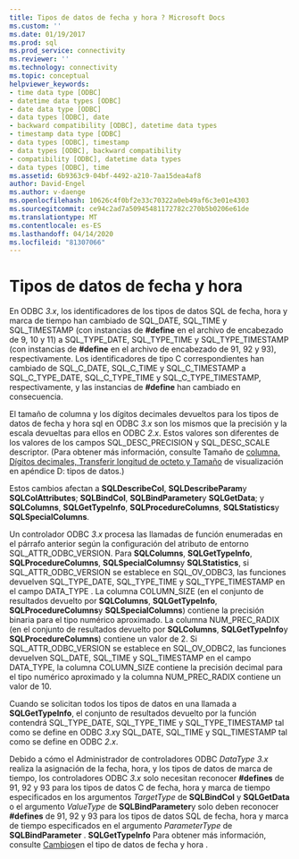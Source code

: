 ```yaml
---
title: Tipos de datos de fecha y hora ? Microsoft Docs
ms.custom: ''
ms.date: 01/19/2017
ms.prod: sql
ms.prod_service: connectivity
ms.reviewer: ''
ms.technology: connectivity
ms.topic: conceptual
helpviewer_keywords:
- time data type [ODBC]
- datetime data types [ODBC]
- date data type [ODBC]
- data types [ODBC], date
- backward compatibility [ODBC], datetime data types
- timestamp data type [ODBC]
- data types [ODBC], timestamp
- data types [ODBC], backward compatibility
- compatibility [ODBC], datetime data types
- data types [ODBC], time
ms.assetid: 6b9363c9-04bf-4492-a210-7aa15dea4af8
author: David-Engel
ms.author: v-daenge
ms.openlocfilehash: 10626c4f0bf2e33c70322a0eb49af6c3e01e4303
ms.sourcegitcommit: ce94c2ad7a50945481172782c270b5b0206e61de
ms.translationtype: MT
ms.contentlocale: es-ES
ms.lasthandoff: 04/14/2020
ms.locfileid: "81307066"
---
```

# <a name="datetime-data-types"></a>Tipos de datos de fecha y hora
En ODBC *3.x*, los identificadores de los tipos de datos SQL de fecha, hora y marca de tiempo han cambiado de SQL_DATE, SQL_TIME y SQL_TIMESTAMP (con instancias de **#define** en el archivo de encabezado de 9, 10 y 11) a SQL_TYPE_DATE, SQL_TYPE_TIME y SQL_TYPE_TIMESTAMP (con instancias de **#define** en el archivo de encabezado de 91, 92 y 93), respectivamente. Los identificadores de tipo C correspondientes han cambiado de SQL_C_DATE, SQL_C_TIME y SQL_C_TIMESTAMP a SQL_C_TYPE_DATE, SQL_C_TYPE_TIME y SQL_C_TYPE_TIMESTAMP, respectivamente, y las instancias de **#define** han cambiado en consecuencia.  
  
 El tamaño de columna y los dígitos decimales devueltos para los tipos de datos de fecha y hora sql en ODBC *3.x* son los mismos que la precisión y la escala devueltas para ellos en ODBC *2.x*. Estos valores son diferentes de los valores de los campos SQL_DESC_PRECISION y SQL_DESC_SCALE descriptor. (Para obtener más información, consulte Tamaño de [columna, Dígitos decimales, Transferir longitud de octeto y Tamaño](../../../odbc/reference/appendixes/column-size-decimal-digits-transfer-octet-length-and-display-size.md) de visualización en apéndice D: tipos de datos.)  
  
 Estos cambios afectan a **SQLDescribeCol**, **SQLDescribeParam**y **SQLColAttributes**; **SQLBindCol**, **SQLBindParameter**y **SQLGetData**; y **SQLColumns**, **SQLGetTypeInfo**, **SQLProcedureColumns**, **SQLStatistics**y **SQLSpecialColumns**.  
  
 Un controlador ODBC *3.x* procesa las llamadas de función enumeradas en el párrafo anterior según la configuración del atributo de entorno SQL_ATTR_ODBC_VERSION. Para **SQLColumns**, **SQLGetTypeInfo**, **SQLProcedureColumns**, **SQLSpecialColumns**y **SQLStatistics**, si SQL_ATTR_ODBC_VERSION se establece en SQL_OV_ODBC3, las funciones devuelven SQL_TYPE_DATE, SQL_TYPE_TIME y SQL_TYPE_TIMESTAMP en el campo DATA_TYPE . La columna COLUMN_SIZE (en el conjunto de resultados devuelto por **SQLColumns**, **SQLGetTypeInfo**, **SQLProcedureColumns**y **SQLSpecialColumns**) contiene la precisión binaria para el tipo numérico aproximado. La columna NUM_PREC_RADIX (en el conjunto de resultados devuelto por **SQLColumns**, **SQLGetTypeInfo**y **SQLProcedureColumns**) contiene un valor de 2. Si SQL_ATTR_ODBC_VERSION se establece en SQL_OV_ODBC2, las funciones devuelven SQL_DATE, SQL_TIME y SQL_TIMESTAMP en el campo DATA_TYPE, la columna COLUMN_SIZE contiene la precisión decimal para el tipo numérico aproximado y la columna NUM_PREC_RADIX contiene un valor de 10.  
  
 Cuando se solicitan todos los tipos de datos en una llamada a **SQLGetTypeInfo**, el conjunto de resultados devuelto por la función contendrá SQL_TYPE_DATE, SQL_TYPE_TIME y SQL_TYPE_TIMESTAMP tal como se define en ODBC *3.x*y SQL_DATE, SQL_TIME y SQL_TIMESTAMP tal como se define en ODBC *2.x*.  
  
 Debido a cómo el Administrador de controladores ODBC *DataType* *3.x* realiza la asignación de la fecha, hora, y los tipos de datos de marca de tiempo, los controladores ODBC *3.x* solo necesitan reconocer **#defines** de 91, 92 y 93 para los tipos de datos C de fecha, hora y marca de tiempo especificados en los argumentos *TargetType* de **SQLBindCol** y **SQLGetData** o el argumento *ValueType* de **SQLBindParameter**y solo deben reconocer **#defines** de 91, 92 y 93 para los tipos de datos SQL de fecha, hora y marca de tiempo especificados en el argumento *ParameterType* de **SQLBindParameter** . **SQLGetTypeInfo** Para obtener más información, consulte [Cambios](../../../odbc/reference/develop-app/datetime-data-type-changes.md)en el tipo de datos de fecha y hora .
